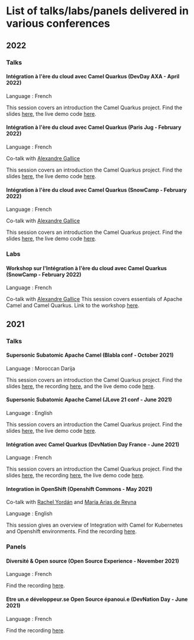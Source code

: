 # List of talks/labs/panels delivered in various conferences

## 2022
### Talks
#### Intégration à l'ère du cloud avec Camel Quarkus (DevDay AXA - April 2022)
Language : French

This session covers an introduction the Camel Quarkus project. Find the slides [here](https://github.com/zbendhiba/conference-talks/blob/main/2022/CEQ-DevDay-20220405.pdf), the live demo code [here](https://github.com/zbendhiba/telegram-kafka/tree/axa-final).

#### Intégration à l'ère du cloud avec Camel Quarkus (Paris Jug - February 2022)
Language : French

Co-talk with [Alexandre Gallice](https://github.com/aldettinger)

This session covers an introduction the Camel Quarkus project. Find the slides [here](https://github.com/zbendhiba/conference-talks/blob/main/2022/cq-ParisJug20220208.pdf), the live demo code [here](https://github.com/zbendhiba/telegram-kafka/tree/parisjug2022).


#### Intégration à l'ère du cloud avec Camel Quarkus (SnowCamp - February 2022)

Language : French

Co-talk with [Alexandre Gallice](https://github.com/aldettinger)

This session covers an introduction the Camel Quarkus project. Find the slides [here](https://github.com/zbendhiba/conference-talks/blob/main/2022/cq-snowcamp2022.pdf), the live demo code [here](https://github.com/zbendhiba/telegram-kafka/tree/snowcamp).


### Labs
#### Workshop sur l'Intégration à l'ère du cloud avec Camel Quarkus (SnowCamp - February 2022)

Language : French

Co-talk with [Alexandre Gallice](https://github.com/aldettinger)
This session covers essentials of Apache Camel and Camel Quarkus. Link to the workshop [here](https://github.com/aldettinger/camel-quarkus-workshop). 

## 2021

### Talks

#### Supersonic Subatomic Apache Camel (Blabla conf - October 2021)

Language : Moroccan Darija

This session covers an introduction the Camel Quarkus project. Find the slides [here](https://github.com/zbendhiba/conference-talks/blob/main/2021/CQ-Blablaconf-20211029.pdf), the recording [here](https://youtu.be/BknWFNCCzEM), and the live demo code [here](https://github.com/zbendhiba/telegram-kafka).

#### Supersonic Subatomic Apache Camel (JLove 21 conf - June 2021)

Language : English

This session covers an introduction the Camel Quarkus project. Find the slides [here](https://github.com/zbendhiba/conference-talks/blob/main/2021/cq-jLove2021.pdf), the live demo code [here](https://github.com/zbendhiba/telegram-kafka).

#### Intégration avec Camel Quarkus (DevNation Day France - June 2021)

Language : French

This session covers an introduction the Camel Quarkus project. Find the slides [here](https://developers.redhat.com/sites/default/files/2021-07/Integration-camel-quarkus.pdf), the recording [here](https://youtu.be/Odalny4clS8), the live demo code [here](https://github.com/zbendhiba/camel-quarkus-devNation).

#### Integration in OpenShift (Openshift Commons - May 2021)

Co-talk with [Rachel Yordán](https://github.com/kahboom) and [María Arias de Reyna](https://github.com/Delawen)

Language : English

This session gives an overview of Integration with Camel for Kubernetes and Openshift environments. Find the recording [here](https://youtu.be/5dDsVmS9HKk).

### Panels

#### Diversité & Open source (Open Source Experience - November 2021)

Language : French

Find the recording [here](https://youtu.be/xUvJBIBMfbA).

#### Etre un.e développeur.se Open Source épanoui.e (DevNation Day - June 2021)

Language : French

Find the recording [here](https://youtu.be/pleWDBfFhOg).
